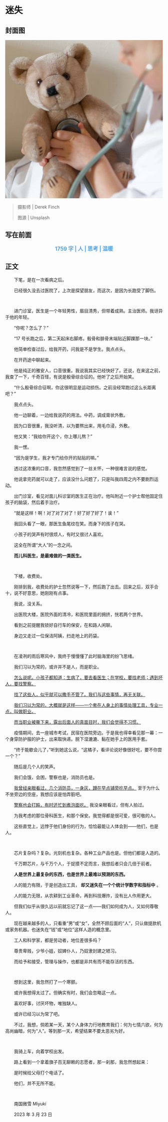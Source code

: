 # 迷失

## 封面图

![](https://raw.githubusercontent.com/TinySnow/GithubImageHosting/main/blog/articles/literature/derek-finch-Gi8Q8IfpxdY-unsplash.jpg)

> 摄影师 | Derek Finch
>
> 图源 | Unsplash

## 写在前面

<p style="color:#50a3eb; text-align:center; font-weight:bold; font-size:larger;">1759 字 | 人 | 思考 | 温暖</p>

## 正文

　　下笔，是在一次看病之后。

　　已经很久没去过医院了，上次是探望朋友，而这次，是因为长跑受了脚伤。

<br />

　　进门诊室，医生是一个年轻男性，眉目清秀，但带着成熟。主治医师。我讶异于他的年轻。

　　“你呢？怎么了？”

　　“17 号长跑之后，第二天起床右脚疼。骰骨和腓骨末端贴近脚踝那一块。”

　　他简单检查过后，给我开药，问我是不是学生。我点点头。

　　在开药途中聊起来。

　　他是纯正的雅安人，口音很重。我说我其实已经快好了。还说，在来这之前，我查了一下，千奇百怪，有说是骰骨综合征的。他听了之后开始笑。

　　“什么骰骨综合征啊，你这很明显是运动损伤。之前没经常跑过这么长距离吧？”

　　我点点头。

　　他一边聊着，一边给我说药的用法。中药，调成膏状外敷。

　　因为口音很重，我没听清，以为要熬出来，用毛巾浸，外敷。

　　他又笑：“我给你开这个，你上哪儿熬？”

　　我一愣。

　　“因为是学生，我才专门给你开的贴贴的嘛。”

　　透过这浓重的口音，我忽然感觉到了一丝关怀，一种很难言说的感觉。

　　他说拿完药就可以走了，应该没什么问题了，只是叫我四周之内不要剧烈运动。

　　出门诊室，看见对面儿科诊室的医生正在治疗。他叫附近一个护士帮他固定住孩子的脑袋，然后着手治疗。

　　“就是这样！啊！对了对了对了！好了好了好了！诶！”

　　我回头看了一眼，那医生鱼尾纹在笑。而身下的孩子在哭。

　　小孩子的哭声有时很烦人，有时又很讨人喜欢。

　　这全在所谓“大人”的一念之间。

　　**而儿科医生，是最难做的一类医生。**

<br />

　　下楼，收费处。

　　刚排到我，收费处的护士忽然说等一下，然后跑了出去。回来之后，双手合十，说不好意思，她刚刚有点事。

　　我说，没关系。

　　出医院大楼，医院外面的清冷，和医院里面的拥挤，恍若两个世界。

　　看到之前提醒我锁好自行车的保安，在和路人闲聊。

　　身边又走过一位保洁阿姨，扫走地上的药袋。

<br />

　　在凌冽的雨后寒风中，我终于慢慢懂了此时脑海里的纷飞思绪。

　　我们习以为常的，或许并不是人，而是职业。

　　<u>怎么说呢。小孩子都知道：生病了，要去看医生；在学校，要找老师；遇到坏人，要找警察。</u>

　　<u>找了这些人，似乎就可以撒手不管了。我们与这些事情，再无关联。</u>

　　<u>我们习以为常的，大概就是这样——一个套在人身上的事情处理工具，专业一点，叫做职业。</u>

　　<u>而当职业被撕下来，露出后面人的真面目时，我们会觉得不习惯。</u>

　　疫情期间，去一座城市考试，民宿在医院旁边。于是我也得幸看见那一幕：一个身穿防护服的护士，出来取快递。脱下湿漉漉、黏在她手上的医用手套。

　　“终于能歇会儿了，”听到她这么说，“这橘子，看评论说好像很好吃，要不你尝一个？”

　　随后是几个人的笑声。

　　我们会饿，会困，警察也是，消防员也是。

　　<u>我曾经亲眼看过，几个消防员，一身灰，蹲在早点铺旁吃早点。</u> 至于为什么不坐旁边的空座，我想应该是怕弄脏吧。

　　<u>警察也会打盹，有时还忙到煮泡面吃。</u> 我没亲眼看过，但有人拍过。

　　为我考虑的那位骨科医生，和那个保安。我觉得都是很可爱，很可敬的人。

　　这些直觉上，远悖于他们身份的行为，恰恰最能让人体会到——他们，也是人。

<br />

　　芯片复杂吗？复杂。光刻机也复杂。各种工业产品也是。但他们都是人造的。

　　千万颗芯片，与千万个人，于捉摸不定而言，我想后者只会几倍于前者。

　　**人是世界上最复杂的东西，也是世界上最难以预测的东西。**

　　人的能力有限，于是创造出工具， **却又迷失在一个个统计学数字和指标中** 。

　　人的能力无限，从农耕到工业革命，再到科技爆炸，没有比人作用更大。

　　但我们似乎从很久远以前就忘记了这一点——我们如何成为人，又如何尊敬人。

　　现在越来越多的人，只看重“男”或“女”，全然不顾后面的“人”，只认做提款机或家务机器。也迷失在“钱”或“地位”这样人造的概念里。

　　工人和科学家，都是劳动者，地位差很多吗？

　　尊贵卑贱，少爷小姐，奴婢仆人，乃奴隶封建之陋习。

　　而给予和接受，管理与操作，也都是非共有而不能存活的东西。

<br />

　　想到这里，我忽然打了一个寒颤。

　　或许我想得太过了。但确实有时，我们会忽略这一点。

　　喜欢好事，讨厌坏物，唯独缺人。

　　或许已经习以为常了吧。

　　不过，我想，倘若某一天，某个人身体力行地教育我们：何为七情六欲，何为高尚幽暗，何为“人”。等到那一天，希望结果不要太恶劣为好。

<br />

　　我骑上车，向着学校出发。

　　路上看到一个拿着旗子百无聊赖的志愿者，那一刹那，我忽然想起来：

　　是时候给父母打个电话了。

　　他们，并不无所不能。


<br />


　　南国微雪 Miyuki

　　2023 年 3 月 23 日